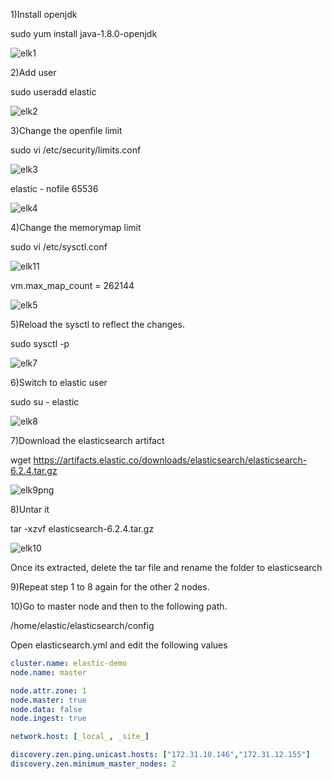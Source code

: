 1)Install openjdk 

sudo yum install java-1.8.0-openjdk


![elk1](https://user-images.githubusercontent.com/20787443/50677305-12b97a80-1034-11e9-88cc-f3502cabf680.PNG)


2)Add user

sudo useradd elastic

![elk2](https://user-images.githubusercontent.com/20787443/50677358-662bc880-1034-11e9-8737-18ce0bb9ab1a.PNG)


3)Change the openfile limit

sudo vi /etc/security/limits.conf

![elk3](https://user-images.githubusercontent.com/20787443/50677456-f23df000-1034-11e9-87ad-272199028266.PNG)


elastic - nofile 65536

![elk4](https://user-images.githubusercontent.com/20787443/50677510-37622200-1035-11e9-8b1c-a94d4cd74e7f.PNG)


4)Change the memorymap limit


sudo vi /etc/sysctl.conf

![elk11](https://user-images.githubusercontent.com/20787443/50679041-a000cd00-103c-11e9-9e1a-62cb07985217.PNG)

vm.max_map_count = 262144

![elk5](https://user-images.githubusercontent.com/20787443/50677680-19e18800-1036-11e9-94f9-71c89723c08e.PNG)


5)Reload the sysctl to reflect the changes.


sudo sysctl -p

![elk7](https://user-images.githubusercontent.com/20787443/50678196-7f367880-1038-11e9-91e2-1b14d9dc60fe.PNG)


6)Switch to elastic user

sudo su - elastic


![elk8](https://user-images.githubusercontent.com/20787443/50678250-c3297d80-1038-11e9-8e01-66473a48e1c9.PNG)



7)Download the elasticsearch artifact

wget https://artifacts.elastic.co/downloads/elasticsearch/elasticsearch-6.2.4.tar.gz


![elk9png](https://user-images.githubusercontent.com/20787443/50678521-0e905b80-103a-11e9-9261-d6f319264e2f.PNG)

8)Untar it


tar -xzvf elasticsearch-6.2.4.tar.gz

![elk10](https://user-images.githubusercontent.com/20787443/50678526-10f2b580-103a-11e9-994a-746ff3c40758.PNG)

Once its extracted, delete the tar file and rename the folder to elasticsearch




9)Repeat step 1 to 8 again for the other 2 nodes.


10)Go to master node and then to the following path.

/home/elastic/elasticsearch/config

Open elasticsearch.yml and edit the following values


```yaml
cluster.name: elastic-demo
node.name: master

node.attr.zone: 1
node.master: true
node.data: false
node.ingest: true

network.host: [_local_, _site_]

discovery.zen.ping.unicast.hosts: ["172.31.10.146","172.31.12.155"]
discovery.zen.minimum_master_nodes: 2
```

